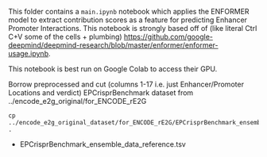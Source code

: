 This folder contains a `main.ipynb` notebook which applies the ENFORMER model to extract contribution scores as a feature for predicting Enhancer Promoter Interactions. This notebook is strongly based off of (like literal Ctrl C+V some of the cells + plumbing) https://github.com/google-deepmind/deepmind-research/blob/master/enformer/enformer-usage.ipynb. 

This notebook is best run on Google Colab to access their GPU. 

Borrow preprocessed and cut (columns 1-17 i.e. just Enhancer/Promoter Locations and verdict) EPCrisprBenchmark dataset from ../encode_e2g_original/for_ENCODE_rE2G
```
cp ../encode_e2g_original_dataset/for_ENCODE_rE2G/EPCrisprBenchmark_ensemble_data_reference.tsv .
```

* EPCrisprBenchmark_ensemble_data_reference.tsv
